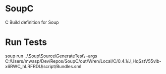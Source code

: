 # SoupC
C Build definition for Soup

# Run Tests
soup run ..\Soup\Source\GenerateTest\ -args C:/Users/mwasp/Dev/Repos/SoupC/out/Wren/Local/C/0.4.1/J_HqSstV55vlb-x6RWC_hLRFRDU/script/Bundles.sml